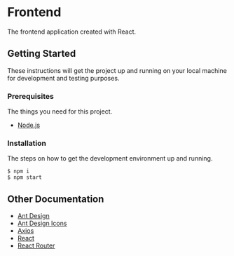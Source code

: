 # Frontend

The frontend application created with React.

## Getting Started

These instructions will get the project up and running on your local machine for development and testing purposes.

### Prerequisites

The things you need for this project.

- [Node.js](https://nodejs.org/en/)

### Installation

The steps on how to get the development environment up and running.

```
$ npm i
$ npm start
```

## Other Documentation

- [Ant Design](https://ant.design)
- [Ant Design Icons](https://ant.design/components/icon)
- [Axios](https://axios-http.com/docs/intro)
- [React](https://reactjs.org)
- [React Router](https://reactrouter.com/en/main)
